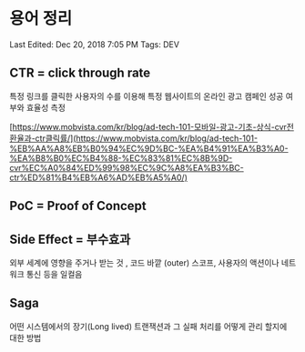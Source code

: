 # 용어 정리

Last Edited: Dec 20, 2018 7:05 PM
Tags: DEV

## CTR = click through rate

특정 링크를 클릭한 사용자의 수를 이용해 특정 웹사이트의 온라인 광고 캠페인 성공 여부와 효율성 측정

[https://www.mobvista.com/kr/blog/ad-tech-101-모바일-광고-기초-상식-cvr전환율과-ctr클릭률/](https://www.mobvista.com/kr/blog/ad-tech-101-%EB%AA%A8%EB%B0%94%EC%9D%BC-%EA%B4%91%EA%B3%A0-%EA%B8%B0%EC%B4%88-%EC%83%81%EC%8B%9D-cvr%EC%A0%84%ED%99%98%EC%9C%A8%EA%B3%BC-ctr%ED%81%B4%EB%A6%AD%EB%A5%A0/)

## PoC = Proof of Concept

## Side Effect = 부수효과

외부 세계에 영향을 주거나 받는 것 , 코드 바깥 (outer) 스코프,  사용자의 액션이나 네트워크 통신 등을 일컬음

## Saga

어떤 시스템에서의 장기(Long lived) 트랜잭션과 그 실패 처리를 어떻게 관리 할지에 대한 방법
